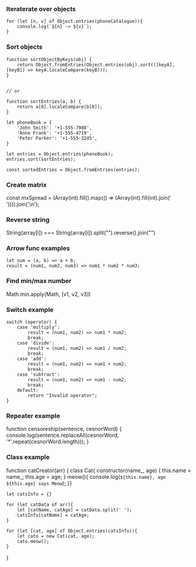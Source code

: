 ### Iteraterate over objects
    for (let [n, v] of Object.entries(phoneCatalogue)){
        console.log(`${n} -> ${v}`);
    }

### Sort objects

    function sortObjectByKeys(obj) {
        return Object.fromEntries(Object.entries(obj).sort(([keyA], [keyB]) => keyA.localeCompare(keyB)));
    }


    // or

    function sortEntries(a, b) {
        return a[0].localeCompare(b[0]);
    }

    let phoneBook = {
        'John Smith': '+1-555-7988',
        'Anne Frank': '+1-555-4719',
        'Peter Parker': '+1-555-3245',
    }

    let entries = Object.entries(phoneBook);
    entries.sort(sortEntries);

    const sortedEntries = Object.fromEntries(entries);


### Create matrix
const mxSpread = (Array(int).fill().map(() => (Array(int).fill(int).join(' ')))).join('\n');

### Reverse string
String(array[i]) === String(array[i]).split("").reverse().join("")

### Arrow func examples
    let sum = (a, b) => a + b;
    result = (num1, num2, num3) => num1 * num2 * num3;

### Find min/max number
Math.min.apply(Math, [v1, v2, v3])

### Switch example
    switch (operator) {
        case 'multiply':
            result = (num1, num2) => num1 * num2;
            break;
        case 'divide':
            result = (num1, num2) => num1 / num2;
            break;
        case 'add':
            result = (num1, num2) => num1 + num2;
            break;
        case 'subtract':
            result = (num1, num2) => num1 - num2;
            break;
        default:
            return "Invalid operator";
    }

### Repeater example
function censoreship(sentence, cesnorWord) {
    console.log(sentence.replaceAll(cesnorWord, '*'.repeat(cesnorWord.length)));
}


### Class example
function catCreator(arr) {
    class Cat{
        constructor(name_, age) {
            this.name = name_;
            this.age = age;
        }
        meow(){
            console.log(`${this.name}, age ${this.age} says Meow`);
        }}

    let catsInfo = {}

    for (let catData of arr){
        let [catName, catAge] = catData.split(' ');
        catsInfo[catName] = catAge;
    }

    for (let [cat, age] of Object.entries(catsInfo)){
        let cato = new Cat(cat, age);
        cato.meow();
    }
}
